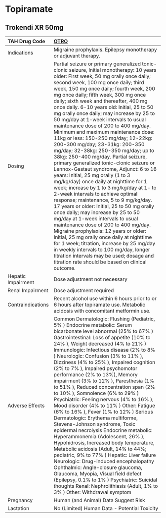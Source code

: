 # Topiramate

## Trokendi XR 50mg

| TAH Drug Code      | [**OTRO**](https://www.tahsda.org.tw/drugs/hissearch.php?drug_code=OTRO)                                                                                                                                                                                                                                                                                                                                                                                                                                                                                                                                                                                                                                                                                                                                                                                                                                                                                                                                                                                                                                                                                                                                                                                                                                                                                                                                             |
|:-------------------|:---------------------------------------------------------------------------------------------------------------------------------------------------------------------------------------------------------------------------------------------------------------------------------------------------------------------------------------------------------------------------------------------------------------------------------------------------------------------------------------------------------------------------------------------------------------------------------------------------------------------------------------------------------------------------------------------------------------------------------------------------------------------------------------------------------------------------------------------------------------------------------------------------------------------------------------------------------------------------------------------------------------------------------------------------------------------------------------------------------------------------------------------------------------------------------------------------------------------------------------------------------------------------------------------------------------------------------------------------------------------------------------------------------------------|
| Indications        | Migraine prophylaxis. Epilepsy monotherapy or adjuvant therapy.                                                                                                                                                                                                                                                                                                                                                                                                                                                                                                                                                                                                                                                                                                                                                                                                                                                                                                                                                                                                                                                                                                                                                                                                                                                                                                                                                      |
| Dosing             | Partial seizure or primary generalized tonic-clonic seizure, Initial monotherapy: 10 years older: First week, 50 mg orally once daily; second week, 100 mg once daily; third week, 150 mg once daily; fourth week, 200 mg once daily; fifth week, 300 mg once daily; sixth week and thereafter, 400 mg once daily. 6-10 years old: Initial, 25 to 50 mg orally once daily; may increase by 25 to 50 mg/day at 1-week intervals to usual maintenance dose of 200 to 400 mg/day. Minimum and maximum maintenance dose: 11kg or less: 150-250 mg/day; 12-22kg: 200-300 mg/day; 23-31kg: 200-350 mg/day; 32-38kg: 250-350 mg/day; up to 38kg: 250-400 mg/day. Partial seizure, primary generalized tonic-clonic seizure or Lennox-Gastaut syndrome, Adjunct: 6 to 16 years: Initial, 25 mg orally (1 to 3 mg/kg/day) once daily at nighttime for 1 week; increase by 1 to 3 mg/kg/day at 1- to 2-week intervals to achieve optimal response; maintenance, 5 to 9 mg/kg/day. 17 years or older: Initial, 25 to 50 mg orally once daily; may increase by 25 to 50 mg/day at 1-week intervals to usual maintenance dose of 200 to 400 mg/day. Migraine prophylaxis: 12 years or older: Initial, 25 mg orally once daily at nighttime for 1 week; titration, increase by 25 mg/day in weekly intervals to 100 mg/day, longer titration intervals may be used; dosage and titration rate should be based on clinical outcome. |
| Hepatic Impairment | Dose adjustment not necessary                                                                                                                                                                                                                                                                                                                                                                                                                                                                                                                                                                                                                                                                                                                                                                                                                                                                                                                                                                                                                                                                                                                                                                                                                                                                                                                                                                                        |
| Renal Impairment   | Dose adjustment required                                                                                                                                                                                                                                                                                                                                                                                                                                                                                                                                                                                                                                                                                                                                                                                                                                                                                                                                                                                                                                                                                                                                                                                                                                                                                                                                                                                             |
| Contraindications  | Recent alcohol use within 6 hours prior to or 6 hours after topiramate use. Metabolic acidosis with concomitant metformin use.                                                                                                                                                                                                                                                                                                                                                                                                                                                                                                                                                                                                                                                                                                                                                                                                                                                                                                                                                                                                                                                                                                                                                                                                                                                                                       |
| Adverse Effects    | Common Dermatologic: Flushing (Pediatric, 5% ) Endocrine metabolic: Serum bicarbonate level abnormal (25% to 67% ) Gastrointestinal: Loss of appetite (10% to 24% ), Weight decreased (4% to 21% ) Immunologic: Infectious disease (2% to 8% ) Neurologic: Confusion (3% to 11% ), Dizziness (4% to 25% ), Impaired cognition (2% to 7% ), Impaired psychomotor performance (2% to 13%), Memory impairment (3% to 12% ), Paresthesia (1% to 51% ), Reduced concentration span (2% to 10% ), Somnolence (6% to 29% ) Psychiatric: Feeling nervous (4% to 16% ), Mood disorder (4% to 11% ) Other: Fatigue (6% to 16% ), Fever (1% to 12% ) Serious Dermatologic: Erythema multiforme, Stevens-Johnson syndrome, Toxic epidermal necrolysis Endocrine metabolic: Hyperammonemia (Adolescent, 26% ), Hypohidrosis, Increased body temperature, Metabolic acidosis (Adult, 14% to 44%; pediatric, 9% to 77% ) Hepatic: Liver failure Neurologic: Drug-induced encephalopathy Ophthalmic: Angle-closure glaucoma, Glaucoma, Myopia, Visual field defect (Epilepsy, 0.1% to 1% ) Psychiatric: Suicidal thoughts Renal: Nephrolithiasis (Adult, 1% to 3% ) Other: Withdrawal symptom                                                                                                                                                                                                                                        |
| Pregnancy          | Human (and Animal) Data Suggest Risk                                                                                                                                                                                                                                                                                                                                                                                                                                                                                                                                                                                                                                                                                                                                                                                                                                                                                                                                                                                                                                                                                                                                                                                                                                                                                                                                                                                 |
| Lactation          | No (Limited) Human Data - Potential Toxicity                                                                                                                                                                                                                                                                                                                                                                                                                                                                                                                                                                                                                                                                                                                                                                                                                                                                                                                                                                                                                                                                                                                                                                                                                                                                                                                                                                         |

